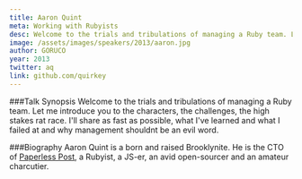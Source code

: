 ```yaml
---
title: Aaron Quint
meta: Working with Rubyists
desc: Welcome to the trials and tribulations of managing a Ruby team. Let me introduce you to the characters, the challenges, the high stakes rat race. I'll share as fast as possible, what I've learned and what I failed at and why management shouldnt be an evil word.
image: /assets/images/speakers/2013/aaron.jpg
author: GORUCO
year: 2013
twitter: aq
link: github.com/quirkey
---
```


###Talk Synopsis
Welcome to the trials and tribulations of managing a Ruby team. Let me introduce you to the characters, the challenges, the high stakes rat race. I'll share as fast as possible, what I've learned and what I failed at and why management shouldnt be an evil word.

###Biography
Aaron Quint is a born and raised Brooklynite. He is the CTO of [Paperless Post](http://www.paperlesspost.com/), a Rubyist, a JS-er, an avid open-sourcer and an amateur charcutier.
